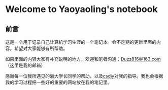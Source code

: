 # Welcome to Yaoyaoling's notebook

## 前言
这是一个用于记录自己计算机学习生涯的一个笔记本。会不定期的更新里面的内容。希望对大家能够有所帮助。

如果里面的内容大家有补充说明的地方，欢迎和笔者沟通：Duzz816@163.com（这里是我的邮箱）

感谢每一位我所遇见的浙大学长同学的帮助，以及[csdiy](https://csdiy.wiki)对我的指导。我也会根据我的学习过程把一些好的重要的网站放在我的笔记里。



